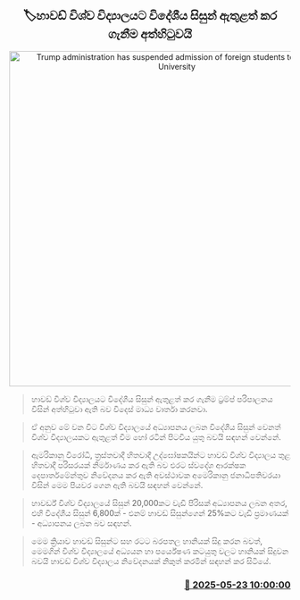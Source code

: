 <p align='center'><b><h2 align='center' title='Trump administration has suspended admission of foreign students to Harvard University'>🏷හාවඩ් විශ්ව විද්‍යාලයට විදේශීය සිසුන් ඇතුළත් කර ගැනීම අත්හිටුවයි</h2></b></p>
<p align='center'><img src='https://helakuru.sgp1.cdn.digitaloceanspaces.com/esana/images/lib/harvard-university.jpg' width='600' alt='Trump administration has suspended admission of foreign students to Harvard University'></p>

> හාවඩ් විශ්ව විද්‍යාලයට විදේශීය සිසුන් ඇතුළත් කර ගැනීම ට්‍රම්ප් පරිපාලනය විසින් අත්හිටුවා ඇති බව විදෙස් මාධ්‍ය වාර්තා කරනවා.

> ඒ අනුව මේ වන විට විශ්ව විද්‍යාලයේ අධ්‍යාපනය ලබන විදේශීය සිසුන් වෙනත් විශ්ව විද්‍යාලයකට ඇතුළත් වීම හෝ රටින් පිටවිය යුතු බවයි සඳහන් වෙන්නේ.

> ඇමරිකානු විරෝධී, ත්‍රස්තවාදී හිතවාදී උද්ඝෝෂකයින්ට හාවඩ් විශ්ව විද්‍යාලය තුළ හිතවාදී පරිසරයක් නිර්මාණය කර ඇති බව එරට ස්වදේශ ආරක්ෂක දෙපාර්තමේන්තුව නිවේදනය කර ඇති අවස්ථාවක අමෙරිකානු ජනාධිපතිවරයා විසින් මෙම පියවර ගෙන ඇති බවයි සඳහන් වෙන්නේ.

> හාවර්ඩ් විශ්ව විද්‍යාලයේ සිසුන් 20,000කට වැඩි පිරිසක් අධ්‍යාපනය ලබන අතර, එහි විදේශීය සිසුන් 6,800ක් - එනම් හාවඩ් සිසුන්ගෙන් 25%කට වැඩි ප්‍රමාණයක් - අධ්‍යාපනය ලබන බව සඳහන්.

> මෙම ක්‍රියාව හාවඩ් සිසුන්ට සහ රටට බරපතල හානියක් සිදු කරන බවත්, මෙමගින් විශ්ව විද්‍යාලයේ අධ්‍යයන හා පර්යේෂණ කටයුතු වලට හානියක් සිදුවන බවයි හාවඩ් විශ්ව විද්‍යාලය නිවේදනයක් නිකුත් කරමින් සඳහන් කර සිටියේ.



<h3 align='right'><a href='https://www.helakuru.lk/esana/p/110363/'>📅 2025-05-23 10:00:00</a></h3>
